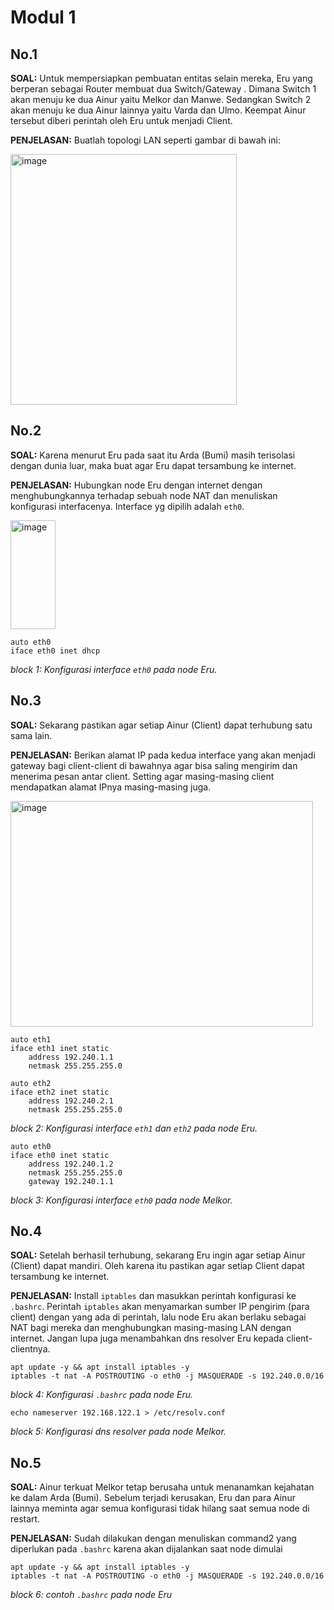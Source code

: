 # Modul 1

## No.1
**SOAL:** Untuk mempersiapkan pembuatan entitas selain mereka, Eru yang berperan sebagai Router membuat dua Switch/Gateway . Dimana Switch 1 akan menuju ke dua Ainur yaitu Melkor dan Manwe. Sedangkan Switch 2 akan menuju ke dua Ainur lainnya yaitu Varda dan Ulmo. Keempat Ainur tersebut diberi perintah oleh Eru untuk menjadi Client.

**PENJELASAN:** Buatlah topologi LAN seperti gambar di bawah ini:

<img width="362" height="401" alt="image" src="https://github.com/user-attachments/assets/5c8cdd3b-6c12-45b3-8f07-c0ed594b4fee" />

## No.2
**SOAL:** Karena menurut Eru pada saat itu Arda (Bumi) masih terisolasi dengan dunia luar, maka buat agar Eru dapat tersambung ke internet.

**PENJELASAN:**  Hubungkan node Eru dengan internet dengan menghubungkannya terhadap sebuah node NAT dan menuliskan konfigurasi interfacenya. Interface yg dipilih adalah `eth0`.

<img width="72" height="174" alt="image" src="https://github.com/user-attachments/assets/e63b10cd-0a77-4100-afd0-cfa6a7eb7335" />

```
auto eth0
iface eth0 inet dhcp
```
_block 1: Konfigurasi interface `eth0` pada node Eru._

## No.3
**SOAL:** Sekarang pastikan agar setiap Ainur (Client) dapat terhubung satu sama lain.

**PENJELASAN:** Berikan alamat IP pada kedua interface yang akan menjadi gateway bagi client-client di bawahnya agar bisa saling mengirim dan menerima pesan antar client. Setting agar masing-masing client mendapatkan alamat IPnya masing-masing juga.

<img width="484" height="361" alt="image" src="https://github.com/user-attachments/assets/dc79a119-0850-4cf8-b6cc-17959a3c68e7" />

```
auto eth1
iface eth1 inet static
	address 192.240.1.1
	netmask 255.255.255.0

auto eth2
iface eth2 inet static
	address 192.240.2.1
	netmask 255.255.255.0
```
_block 2: Konfigurasi interface `eth1` dan `eth2` pada node Eru._


```
auto eth0
iface eth0 inet static
	address 192.240.1.2
	netmask 255.255.255.0
	gateway 192.240.1.1
```
_block 3: Konfigurasi interface `eth0` pada node Melkor._

## No.4
**SOAL:** Setelah berhasil terhubung, sekarang Eru ingin agar setiap Ainur (Client) dapat mandiri. Oleh karena itu pastikan agar setiap Client dapat tersambung ke internet.

**PENJELASAN:**  Install `iptables` dan masukkan perintah konfigurasi ke `.bashrc`. Perintah `iptables` akan menyamarkan sumber IP pengirim (para client) dengan yang ada di perintah, lalu node Eru akan berlaku sebagai NAT bagi mereka dan menghubungkan masing-masing LAN dengan internet. Jangan lupa juga menambahkan dns resolver Eru kepada client-clientnya.

```
apt update -y && apt install iptables -y
iptables -t nat -A POSTROUTING -o eth0 -j MASQUERADE -s 192.240.0.0/16
```
_block 4: Konfigurasi `.bashrc` pada node Eru._
```
echo nameserver 192.168.122.1 > /etc/resolv.conf
```
_block 5: Konfigurasi dns resolver pada node Melkor._

## No.5
**SOAL:** Ainur terkuat Melkor tetap berusaha untuk menanamkan kejahatan ke dalam Arda (Bumi). Sebelum terjadi kerusakan, Eru dan para Ainur lainnya meminta agar semua konfigurasi tidak hilang saat semua node di restart.

**PENJELASAN:** Sudah dilakukan dengan menuliskan command2 yang diperlukan pada `.bashrc` karena akan dijalankan saat node dimulai

```
apt update -y && apt install iptables -y
iptables -t nat -A POSTROUTING -o eth0 -j MASQUERADE -s 192.240.0.0/16
```
_block 6: contoh `.bashrc` pada node Eru_

